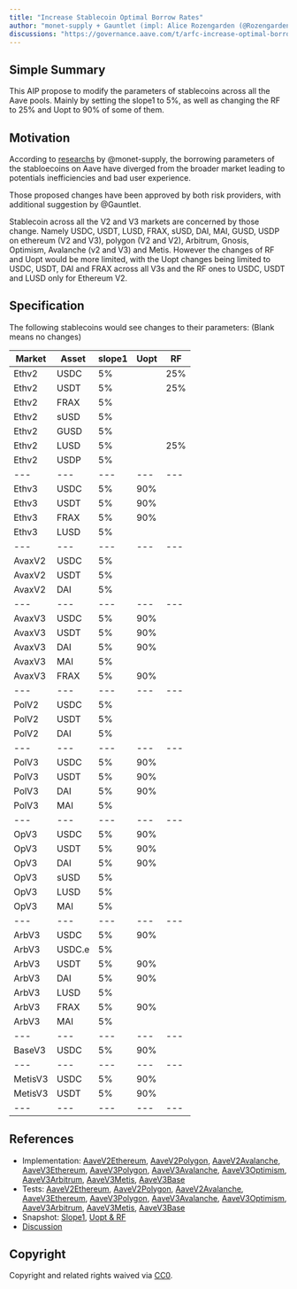 ```yaml
---
title: "Increase Stablecoin Optimal Borrow Rates"
author: "monet-supply + Gauntlet (impl: Alice Rozengarden (@Rozengarden - Aave-chan initiative))"
discussions: "https://governance.aave.com/t/arfc-increase-optimal-borrow-rates-for-ethereum-stablecoin-markets/15096/3"
---
```


## Simple Summary

This AIP propose to modify the parameters of stablecoins across all the Aave pools. Mainly by setting the slope1 to 5%, as well as changing the RF to 25% and Uopt to 90% of some of them.

## Motivation

According to [researchs](https://governance.aave.com/t/arfc-increase-optimal-borrow-rates-for-ethereum-stablecoin-markets/15096/3) by @monet-supply, the borrowing parameters of the stabloecoins on Aave have diverged from the broader market leading to potentials inefficiencies and bad user experience.

Those proposed changes have been approved by both risk providers, with additional suggestion by @Gauntlet. 

Stablecoin across all the V2 and V3 markets are concerned by those change. Namely USDC, USDT, LUSD, FRAX, sUSD, DAI, MAI, GUSD, USDP on ethereum (V2 and V3), polygon (V2 and V2), Arbitrum, Gnosis, Optimism, Avalanche (v2 and V3) and Metis. However the changes of RF and Uopt would be more limited, with the Uopt changes being limited to USDC, USDT, DAI and FRAX across all V3s and the RF ones to USDC, USDT and LUSD only for Ethereum V2.

## Specification

The following stablecoins would see changes to their parameters:
(Blank means no changes)

| Market | Asset | slope1 | Uopt | RF |
| --- | --- | --- | --- | --- |
| Ethv2 | USDC | 5% |   | 25% |
| Ethv2 | USDT | 5% |   | 25% |
| Ethv2 | FRAX | 5% |   |   |
| Ethv2 | sUSD | 5% |   |   |
| Ethv2 | GUSD | 5% |   |   |
| Ethv2 | LUSD | 5% |   | 25%  |
| Ethv2 | USDP | 5% |   |   |
| --- | --- | --- | --- | --- |
| Ethv3 | USDC | 5% | 90% |   |
| Ethv3 | USDT | 5% | 90% |   |
| Ethv3 | FRAX | 5% | 90% |   |
| Ethv3 | LUSD | 5% |  |   |
| --- | --- | --- | --- | --- |
| AvaxV2 | USDC | 5% |   |   |
| AvaxV2 | USDT | 5% |   |   |
| AvaxV2 | DAI | 5% |   |   |
| --- | --- | --- | --- | --- |
| AvaxV3 | USDC | 5% | 90% |   |
| AvaxV3 | USDT | 5% | 90% |   |
| AvaxV3 | DAI | 5% | 90% |   |
| AvaxV3 | MAI | 5% |   |   |
| AvaxV3 | FRAX | 5% | 90%  |   |
| --- | --- | --- | --- | --- |
| PolV2 | USDC | 5% |   |   |
| PolV2 | USDT | 5% |   |   |
| PolV2 | DAI | 5% |   |   |
| --- | --- | --- | --- | --- |
| PolV3 | USDC | 5% | 90% |   |
| PolV3 | USDT | 5% | 90% |   |
| PolV3 | DAI | 5% | 90% |   |
| PolV3 | MAI | 5% |   |   |
| --- | --- | --- | --- | --- |
| OpV3 | USDC | 5% | 90% |   |
| OpV3 | USDT | 5% | 90% |   |
| OpV3 | DAI | 5% | 90% |   |
| OpV3 | sUSD | 5% |   |   |
| OpV3 | LUSD | 5% |   |   |
| OpV3 | MAI | 5% |   |   |
| --- | --- | --- | --- | --- |
| ArbV3 | USDC | 5% | 90% |   |
| ArbV3 | USDC.e | 5% |   |   |
| ArbV3 | USDT | 5% | 90% |   |
| ArbV3 | DAI | 5% | 90% |   |
| ArbV3 | LUSD | 5% |   |   |
| ArbV3 | FRAX | 5% | 90% |   |
| ArbV3 | MAI | 5% |   |   |
| --- | --- | --- | --- | --- |
| BaseV3 | USDC | 5% | 90% |   |
| --- | --- | --- | --- | --- |
| MetisV3 | USDC | 5% | 90% |   |
| MetisV3 | USDT | 5% | 90% |   |
| --- | --- | --- | --- | --- |

## References

- Implementation: [AaveV2Ethereum](https://github.com/bgd-labs/aave-proposals-v3/blob/main/src/20231113_Multi_IncreaseStablecoinOptimalBorrowRates/AaveV2Ethereum_IncreaseStablecoinOptimalBorrowRates_20231113.sol), [AaveV2Polygon](https://github.com/bgd-labs/aave-proposals-v3/blob/main/src/20231113_Multi_IncreaseStablecoinOptimalBorrowRates/AaveV2Polygon_IncreaseStablecoinOptimalBorrowRates_20231113.sol), [AaveV2Avalanche](https://github.com/bgd-labs/aave-proposals-v3/blob/main/src/20231113_Multi_IncreaseStablecoinOptimalBorrowRates/AaveV2Avalanche_IncreaseStablecoinOptimalBorrowRates_20231113.sol), [AaveV3Ethereum](https://github.com/bgd-labs/aave-proposals-v3/blob/main/src/20231113_Multi_IncreaseStablecoinOptimalBorrowRates/AaveV3Ethereum_IncreaseStablecoinOptimalBorrowRates_20231113.sol), [AaveV3Polygon](https://github.com/bgd-labs/aave-proposals-v3/blob/main/src/20231113_Multi_IncreaseStablecoinOptimalBorrowRates/AaveV3Polygon_IncreaseStablecoinOptimalBorrowRates_20231113.sol), [AaveV3Avalanche](https://github.com/bgd-labs/aave-proposals-v3/blob/main/src/20231113_Multi_IncreaseStablecoinOptimalBorrowRates/AaveV3Avalanche_IncreaseStablecoinOptimalBorrowRates_20231113.sol), [AaveV3Optimism](https://github.com/bgd-labs/aave-proposals-v3/blob/main/src/20231113_Multi_IncreaseStablecoinOptimalBorrowRates/AaveV3Optimism_IncreaseStablecoinOptimalBorrowRates_20231113.sol), [AaveV3Arbitrum](https://github.com/bgd-labs/aave-proposals-v3/blob/main/src/20231113_Multi_IncreaseStablecoinOptimalBorrowRates/AaveV3Arbitrum_IncreaseStablecoinOptimalBorrowRates_20231113.sol), [AaveV3Metis](https://github.com/bgd-labs/aave-proposals-v3/blob/main/src/20231113_Multi_IncreaseStablecoinOptimalBorrowRates/AaveV3Metis_IncreaseStablecoinOptimalBorrowRates_20231113.sol), [AaveV3Base](https://github.com/bgd-labs/aave-proposals-v3/blob/main/src/20231113_Multi_IncreaseStablecoinOptimalBorrowRates/AaveV3Base_IncreaseStablecoinOptimalBorrowRates_20231113.sol)
- Tests: [AaveV2Ethereum](https://github.com/bgd-labs/aave-proposals-v3/blob/main/src/20231113_Multi_IncreaseStablecoinOptimalBorrowRates/AaveV2Ethereum_IncreaseStablecoinOptimalBorrowRates_20231113.t.sol), [AaveV2Polygon](https://github.com/bgd-labs/aave-proposals-v3/blob/main/src/20231113_Multi_IncreaseStablecoinOptimalBorrowRates/AaveV2Polygon_IncreaseStablecoinOptimalBorrowRates_20231113.t.sol), [AaveV2Avalanche](https://github.com/bgd-labs/aave-proposals-v3/blob/main/src/20231113_Multi_IncreaseStablecoinOptimalBorrowRates/AaveV2Avalanche_IncreaseStablecoinOptimalBorrowRates_20231113.t.sol), [AaveV3Ethereum](https://github.com/bgd-labs/aave-proposals-v3/blob/main/src/20231113_Multi_IncreaseStablecoinOptimalBorrowRates/AaveV3Ethereum_IncreaseStablecoinOptimalBorrowRates_20231113.t.sol), [AaveV3Polygon](https://github.com/bgd-labs/aave-proposals-v3/blob/main/src/20231113_Multi_IncreaseStablecoinOptimalBorrowRates/AaveV3Polygon_IncreaseStablecoinOptimalBorrowRates_20231113.t.sol), [AaveV3Avalanche](https://github.com/bgd-labs/aave-proposals-v3/blob/main/src/20231113_Multi_IncreaseStablecoinOptimalBorrowRates/AaveV3Avalanche_IncreaseStablecoinOptimalBorrowRates_20231113.t.sol), [AaveV3Optimism](https://github.com/bgd-labs/aave-proposals-v3/blob/main/src/20231113_Multi_IncreaseStablecoinOptimalBorrowRates/AaveV3Optimism_IncreaseStablecoinOptimalBorrowRates_20231113.t.sol), [AaveV3Arbitrum](https://github.com/bgd-labs/aave-proposals-v3/blob/main/src/20231113_Multi_IncreaseStablecoinOptimalBorrowRates/AaveV3Arbitrum_IncreaseStablecoinOptimalBorrowRates_20231113.t.sol), [AaveV3Metis](https://github.com/bgd-labs/aave-proposals-v3/blob/main/src/20231113_Multi_IncreaseStablecoinOptimalBorrowRates/AaveV3Metis_IncreaseStablecoinOptimalBorrowRates_20231113.t.sol), [AaveV3Base](https://github.com/bgd-labs/aave-proposals-v3/blob/main/src/20231113_Multi_IncreaseStablecoinOptimalBorrowRates/AaveV3Base_IncreaseStablecoinOptimalBorrowRates_20231113.t.sol)
- Snapshot: [Slope1](https://snapshot.org/#/aave.eth/proposal/0x914862039828294f4277ad63087ffae295b7693ba365c9036326cca802bfc7af), [Uopt & RF]( 0xb9b28f57f7633dd6b987de9abcede23da62fe4fab6b002f189b8b25a7c02ea93)
- [Discussion](https://governance.aave.com/t/arfc-increase-optimal-borrow-rates-for-ethereum-stablecoin-markets/15096/3)

## Copyright

Copyright and related rights waived via [CC0](https://creativecommons.org/publicdomain/zero/1.0/).

